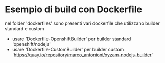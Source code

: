 # Esempio di build con Dockerfile 

nel folder 'dockerfiles' sono presenti vari dockerfile che utilizzano builder standard e custom

- usare 'Dockerfile-OpenshiftBuilder' per builder standard 'openshift/nodejs'
- usare 'Dockerfile-CustomBuilder' per builder custom 'https://quay.io/repository/marco_antonioni/xyzam-nodejs-builder'
